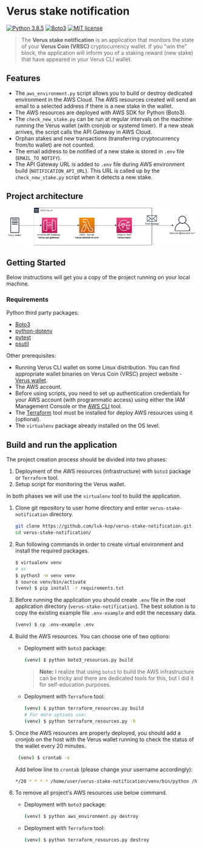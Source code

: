 # Verus stake notification

[![Python 3.8.5](https://img.shields.io/badge/python-3.8.5-blue.svg)](https://www.python.org/downloads/release/python-377/)
[![Boto3](https://img.shields.io/badge/Boto3-1.17.78-blue.svg)](https://boto3.amazonaws.com/v1/documentation/api/latest/index.html)
[![MIT license](https://img.shields.io/badge/License-MIT-blue.svg)](https://lbesson.mit-license.org/)

> The **Verus stake notification** is an application that monitors the state of your **Verus Coin (VRSC)** cryptocurrency wallet.
> If you "win the" block, the application will inform you of a staking reward (new stake) that have appeared in your Verus CLI wallet.

## Features
* The `aws_environment.py` script allows you to build or destroy dedicated environment in the AWS Cloud. The AWS resources created will send an email to a selected address if there is a new stake in the wallet.
* The AWS resources are deployed with AWS SDK for Python (Boto3).  
* The `check_new_stake.py` can be run at regular intervals on the machine running the Verus wallet (with cronjob or systemd timer). If a new steak arrives, the script calls the API Gateway in AWS Cloud.
* Orphan stakes and new transactions (transferring cryptocurrency from/to wallet) are not counted.
* The email address to be notified of a new stake is stored in `.env` file (`EMAIL_TO_NOTIFY`).
* The API Gateway URL is added to `.env` file during AWS environment build (`NOTIFICATION_API_URL`). This URL is called up by the `check_new_stake.py` script when it detects a new stake.

## Project architecture
![Project architecture](./images/project_architecture.png)

## Getting Started

Below instructions will get you a copy of the project running on your local machine.

### Requirements
Python third party packages:
* [Boto3](https://boto3.amazonaws.com/v1/documentation/api/latest/index.html)
* [python-dotenv](https://pypi.org/project/python-dotenv/)
* [pytest](https://docs.pytest.org/en/6.2.x/)
* [psutil](https://pypi.org/project/psutil/)

Other prerequisites:
* Running Verus CLI wallet on some Linux distribution. You can find appropriate wallet binaries on Verus Coin (VRSC) project website - [Verus wallet](https://verus.io/wallet/command-wallet).
* The AWS account.  
* Before using scripts, you need to set up authentication credentials for your AWS account (with programmatic access) using either the IAM Management Console or the [AWS CLI](https://docs.aws.amazon.com/cli/latest/userguide/install-cliv2-linux.html) tool.
* The [Terraform](https://learn.hashicorp.com/tutorials/terraform/install-cli) tool must be installed for deploy AWS resources using it (optional).
* The `virtualenv` package already installed on the OS level.

## Build and run the application
The project creation process should be divided into two phases:
1. Deployment of the AWS resources (infrastructure) with `boto3` package or `Terraform` tool.
2. Setup script for monitoring the Verus wallet.

In both phases we will use the `virtualenv` tool to build the application.

1. Clone git repository to user home directory and enter `verus-stake-notification` directory.
   ```bash
   git clone https://github.com/luk-kop/verus-stake-notification.git
   cd verus-stake-notification/
   ```

2. Run following commands in order to create virtual environment and install the required packages.
    ```bash
    $ virtualenv venv
    # or 
    $ python3 -m venv venv
    $ source venv/bin/activate
    (venv) $ pip install -r requirements.txt
    ```

3. Before running the application you should create `.env` file in the root application directory (`verus-stake-notification`).
   The best solution is to copy the existing example file `.env-example` and edit the necessary data.
    ```bash
    (venv) $ cp .env-example .env
    ```
   
4. Build the AWS resources. You can choose one of two options:
   * Deployment with `boto3` package:
      ```bash
      (venv) $ python boto3_resources.py build
      ```
     >**Note:** I realize that using `boto3` to build the AWS infrastructure can be tricky and there are dedicated tools for this, but I did it for self-education purposes.
   
   * Deployment with `Terraform` tool:
      ```bash
      (venv) $ python terraform_resources.py build
      # For more options use:
      (venv) $ python terraform_resources.py -h
      ```
   
5. Once the AWS resources are properly deployed, you should add a cronjob on the host with the Verus wallet running to check the status of the wallet every 20 minutes.
   ```bash
    (venv) $ crontab -e
    ```
   Add below line to `crontab` (please change your username accordingly):
   ```bash
   */20 * * * * /home/user/verus-stake-notification/venv/bin/python /home/user/verus-stake-notification/check_new_stake.py
   ```

6. To remove all project's AWS resources use below command.
   * Deployment with `boto3` package:
      ```bash
      (venv) $ python aws_environment.py destroy
      ```
   * Deployment with `Terraform` tool:
      ```bash
      (venv) $ python terraform_resources.py destroy
      ```